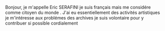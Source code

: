 Bonjour, je m'appelle Eric SERAFINI je suis français mais me considére comme citoyen du monde .
J'ai eu essentiellement des activités artistiques
je m'intéresse aux problémes des archives
je suis volontaire pour y contribuer si possible
cordialement
